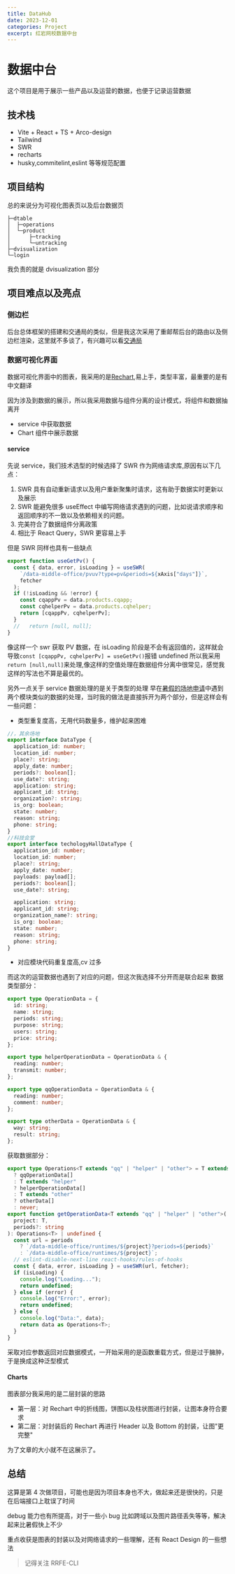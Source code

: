 ```yaml
---
title: DataHub
date: 2023-12-01
categories: Project
excerpt: 红岩网校数据中台
---
```


# 数据中台

这个项目是用于展示一些产品以及运营的数据，也便于记录运营数据

## 技术栈

- Vite + React + TS + Arco-design
- Tailwind
- SWR
- recharts
- husky,commitelint,eslint 等等规范配置

## 项目结构

总的来说分为可视化图表页以及后台数据页

```shell
├─dtable
│  ├─operations
│  └─product
│      ├─tracking
│      └─untracking
├─dvisualization
└─login
```

我负责的就是 dvisualization 部分

## 项目难点以及亮点

### 侧边栏

后台总体框架的搭建和交通局的类似，但是我这次采用了重邮帮后台的路由以及侧边栏渲染，这里就不多谈了，有兴趣可以看[交通局](https://www.yygod0120.com/2023/10/24/%E2%88%A0%E7%97%9B%E5%B1%80/)

### 数据可视化界面

数据可视化界面中的图表，我采用的是[Rechart](https://recharts.org/en-US/),易上手，类型丰富，最重要的是有中文翻译

因为涉及到数据的展示，所以我采用数据与组件分离的设计模式，将组件和数据抽离开

- service 中获取数据
- Chart 组件中展示数据

#### service

先说 service，我们技术选型的时候选择了 SWR 作为网络请求库,原因有以下几点：

1. SWR 具有自动重新请求以及用户重新聚集时请求，这有助于数据实时更新以及展示
2. SWR 能避免很多 useEffect 中编写网络请求遇到的问题，比如说请求顺序和返回顺序的不一致以及依赖相关的问题。
3. 完美符合了数据组件分离政策
4. 相比于 React Query，SWR 更容易上手

但是 SWR 同样也具有一些缺点

```typescript
export function useGetPv() {
  const { data, error, isLoading } = useSWR(
    `/data-middle-office/pvuv?type=pv&periods=${xAxis["days"]}`,
    fetcher
  );
  if (!isLoading && !error) {
    const cqappPv = data.products.cqapp;
    const cqhelperPv = data.products.cqhelper;
    return [cqappPv, cqhelperPv];
  }
  //   return [null, null];
}
```

像这样一个 swr 获取 PV 数据，在 isLoading 阶段是不会有返回值的，这样就会导致`const [cqappPv, cqhelperPv] = useGetPv()`报错 undefined
所以我采用`return [null,null]`来处理,像这样的空值处理在数据组件分离中很常见，感觉我这样的写法也不算是最优的。

另外一点关于 service 数据处理的是关于类型的处理
早在[暑假的场地申请](https://www.yygod0120.com/2023/09/18/TheFirstRedrockProject/)中遇到两个模块类似的数据的处理，当时我的做法是直接拆开为两个部分，但是这样会有一些问题：

- 类型重复度高，无用代码数量多，维护起来困难

```ts
//，其余场地
export interface DataType {
  application_id: number;
  location_id: number;
  place?: string;
  apply_date: number;
  periods?: boolean[];
  use_date?: string;
  application: string;
  applicant_id: string;
  organization?: string;
  is_org: boolean;
  state: number;
  reason: string;
  phone: string;
}
//科技会堂
export interface techologyHallDataType {
  application_id: number;
  location_id: number;
  place?: string;
  apply_date: number;
  payloads: payload[];
  periods?: boolean[];
  use_date?: string;

  application: string;
  applicant_id: string;
  organization_name?: string;
  is_org: boolean;
  state: number;
  reason: string;
  phone: string;
}
```

- 对应模块代码重复度高,cv 过多

而这次的运营数据也遇到了对应的问题，但这次我选择不分开而是联合起来
数据类型部分：

```ts
export type OperationData = {
  id: string;
  name: string;
  periods: string;
  purpose: string;
  users: string;
  price: string;
};

export type helperOperationData = OperationData & {
  reading: number;
  transmit: number;
};

export type qqOperationData = OperationData & {
  reading: number;
  comment: number;
};

export type otherData = OperationData & {
  way: string;
  result: string;
};
```

获取数据部分：

```ts
export type Operations<T extends "qq" | "helper" | "other"> = T extends "qq"
  ? qqOperationData[]
  : T extends "helper"
  ? helperOperationData[]
  : T extends "other"
  ? otherData[]
  : never;
export function getOperationData<T extends "qq" | "helper" | "other">(
  project: T,
  periods?: string
): Operations<T> | undefined {
  const url = periods
    ? `/data-middle-office/runtimes/${project}?periods=${periods}`
    : `/data-middle-office/runtimes/${project}`;
  // eslint-disable-next-line react-hooks/rules-of-hooks
  const { data, error, isLoading } = useSWR(url, fetcher);
  if (isLoading) {
    console.log("Loading...");
    return undefined;
  } else if (error) {
    console.log("Error:", error);
    return undefined;
  } else {
    console.log("Data:", data);
    return data as Operations<T>;
  }
}
```

采取对应参数返回对应数据模式，一开始采用的是函数重载方式，但是过于臃肿，于是换成这种泛型模式

#### Charts

图表部分我采用的是二层封装的思路

- 第一层：对 Rechart 中的折线图，饼图以及柱状图进行封装，让图本身符合要求
- 第二层：对封装后的 Rechart 再进行 Header 以及 Bottom 的封装，让图"更完整"

为了文章的大小就不在这展示了。

## 总结

这算是第 4 次做项目，可能也是因为项目本身也不大，做起来还是很快的，只是在后端接口上耽误了时间

debug 能力也有所提高，对于一些小 bug 比如跨域以及图片路径丢失等等，解决起来比暑假快上不少

重点收获是图表的封装以及对网络请求的一些理解，还有 React Design 的一些想法

> 记得关注 RRFE-CLI
